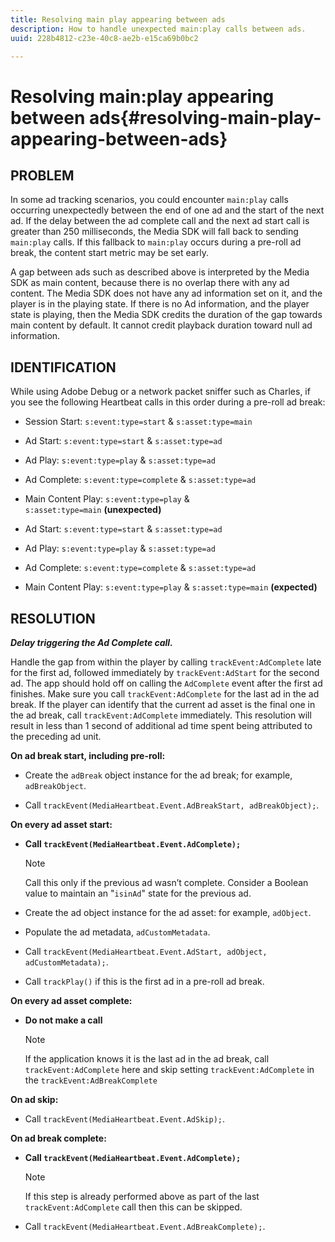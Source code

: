 ```yaml
---
title: Resolving main play appearing between ads
description: How to handle unexpected main:play calls between ads.
uuid: 228b4812-c23e-40c8-ae2b-e15ca69b0bc2

---
```


# Resolving main:play appearing between ads{#resolving-main-play-appearing-between-ads}

## PROBLEM

In some ad tracking scenarios, you could encounter `main:play` calls occurring unexpectedly between the end of one ad and the start of the next ad. If the delay between the ad complete call and the next ad start call is greater than 250 milliseconds, the Media SDK will fall back to sending `main:play` calls. If this fallback to `main:play` occurs during a pre-roll ad break, the content start metric may be set early.

A gap between ads such as described above is interpreted by the Media SDK as main content, because there is no overlap there with any ad content. The Media SDK does not have any ad information set on it, and the player is in the playing state. If there is no Ad information, and the player state is playing, then the Media SDK credits the duration of the gap towards main content by default. It cannot credit playback duration toward null ad information.

## IDENTIFICATION

While using Adobe Debug or a network packet sniffer such as Charles, if you see the following Heartbeat calls in this order during a pre-roll ad break:

* Session Start: `s:event:type=start` & `s:asset:type=main`
* Ad Start: `s:event:type=start` & `s:asset:type=ad`
* Ad Play: `s:event:type=play` & `s:asset:type=ad`
* Ad Complete: `s:event:type=complete` & `s:asset:type=ad`
* Main Content Play: `s:event:type=play` & `s:asset:type=main`&nbsp;**(unexpected)**

* Ad Start: `s:event:type=start` & `s:asset:type=ad`
* Ad Play: `s:event:type=play` & `s:asset:type=ad`
* Ad Complete: `s:event:type=complete` & `s:asset:type=ad`
* Main Content Play: `s:event:type=play` & `s:asset:type=main`&nbsp;**(expected)**

## RESOLUTION

***Delay triggering the Ad Complete call.***

Handle the gap from within the player by calling `trackEvent:AdComplete` late for the first ad, followed immediately by `trackEvent:AdStart` for the second ad. The app should hold off on calling the `AdComplete` event after the first ad finishes. Make sure you call `trackEvent:AdComplete` for the last ad in the ad break. If the player can identify that the current ad asset is the final one in the ad break, call `trackEvent:AdComplete` immediately. This resolution will result in less than 1 second of additional ad time spent being attributed to the preceding ad unit.

**On ad break start, including pre-roll:**

* Create the `adBreak` object instance for the ad break; for example, `adBreakObject`.

* Call `trackEvent(MediaHeartbeat.Event.AdBreakStart, adBreakObject);`.

**On every ad asset start:**

* **Call `trackEvent(MediaHeartbeat.Event.AdComplete);`** 

   >[!NOTE]
   >
   >Call this only if the previous ad wasn’t complete. Consider a Boolean value to maintain an "`isinAd`" state for the previous ad.

* Create the ad object instance for the ad asset: for example, `adObject`.
* Populate the ad metadata, `adCustomMetadata`.
* Call `trackEvent(MediaHeartbeat.Event.AdStart, adObject, adCustomMetadata);`.
* Call `trackPlay()` if this is the first ad in a pre-roll ad break.

**On every ad asset complete:**

* **Do not make a call** 

   >[!NOTE]
   >
   >If the application knows it is the last ad in the ad break, call `trackEvent:AdComplete` here and skip setting `trackEvent:AdComplete` in the `trackEvent:AdBreakComplete`

**On ad skip:**

* Call `trackEvent(MediaHeartbeat.Event.AdSkip);`.

**On ad break complete:**

* **Call `trackEvent(MediaHeartbeat.Event.AdComplete);`** 

   >[!NOTE]
   >
   >If this step is already performed above as part of the last `trackEvent:AdComplete` call then this can be skipped.

* Call `trackEvent(MediaHeartbeat.Event.AdBreakComplete);`.

